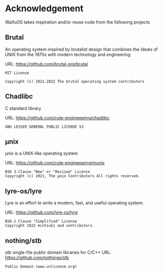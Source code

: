 # Acknowledgement
WaifuOS takes inspiration and/or reuse code from the following projects

## Brutal
An operating system inspired by brutalist design that combines the ideals of UNIX from the 1970s with modern technology and engineering

URL: <https://github.com/brutal-org/brutal>
```
MIT License

Copyright (c) 2021-2022 The brutal operating system contributors
```

## Chadlibc
C standard library

URL: <https://github.com/cute-engineewing/chadlibc>
```
GNU LESSER GENERAL PUBLIC LICENSE V3
```

## µnix
µnix is a UNIX-like operating system

URL: <https://github.com/cute-engineewing/munix>
```
BSD 3-Clause "New" or "Revised" License
Copyright (c) 2021, The µnix Contributors All rights reserved.
```

## lyre-os/lyre
Lyre is an effort to write a modern, fast, and useful operating system.

URL: <https://github.com/lyre-os/lyre>
```
BSD-2 Clause "Simplified" License
Copyright 2022 mintsuki and contributors.
```

## nothing/stb
stb single-file public domain libraries for C/C++
URL: <https://github.com/nothings/stb>
```
Public Domain (www.unlicense.org)
```

